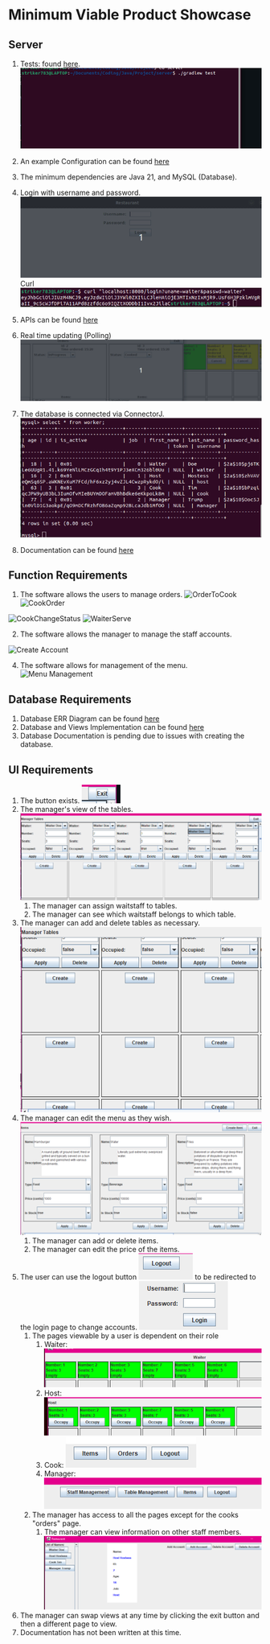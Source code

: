 # Minimum Viable Product Showcase

## Server

1. Tests: found [here](../server/src/test/java/).
   ![Showcase of Tests](../gifs/Server%20Tests.gif)

2. An example Configuration can be found [here](../server/src/main/resources/application.example.properties)

3. The minimum dependencies are Java 21, and MySQL (Database).

4. Login with username and password.
   ![Login](../gifs/Login.gif)
   Curl
   ![Curl GET](../img/CurlLogin.png)

5. APIs can be found [here](../server/src/main/java/)

6. Real time updating (Polling)
   ![](../gifs/Updating.gif)

7. The database is connected via ConnectorJ.
   ![Database](../img/DatabaseConnecting.png)

8. Documentation can be found [here](https://github.com/CEG4110-Team-Jacob/Project/wiki/Server)


## Function Requirements

1. The software allows the users to manage orders. 
![OrderToCook](https://github.com/CEG4110-Team-Jacob/Project/assets/102489053/53806115-6cbb-4e3d-9f4e-177f4af1c00b)
![CookOrder](https://github.com/CEG4110-Team-Jacob/Project/assets/102489053/fc548ecf-d4b2-4d33-af18-885019ddd8ad)

![CookChangeStatus](https://github.com/CEG4110-Team-Jacob/Project/assets/102489053/f4afbb61-0c88-403a-a2cb-4f61b8e1420d)
![WaiterServe](https://github.com/CEG4110-Team-Jacob/Project/assets/102489053/d535d218-6ccf-4593-99ce-551f8ee6b7f5)


2. The software allows the manager to manage the staff accounts. 

![Create Account](https://github.com/CEG4110-Team-Jacob/Project/assets/102489053/01372e29-efe0-4e1f-ab35-6f8d05f30e1d)

4. The software allows for management of the menu. 
![Menu Management](https://github.com/CEG4110-Team-Jacob/Project/assets/102489053/7ea95c6b-dc6d-4ae6-b96d-bcea7a26f1fd)

## Database Requirements
1. Database ERR Diagram can be found [here](https://github.com/CEG4110-Team-Jacob/Project/blob/main/server/database/RestoDiagram.pdf)
2. Database and Views Implementation can be found [here](https://github.com/CEG4110-Team-Jacob/Project/blob/main/server/database/RestoDatabase.sql)
3. Database Documentation is pending due to issues with creating the database.

## UI Requirements
1. The button exists. ![Exit](../img/ExitButton.png)
2. The manager's view of the tables. ![here](../img/TableView.png)
      1. The manager can assign waitstaff to tables.
      2. The manager can see which waitstaff belongs to which table.
3. The manager can add and delete tables as necessary. ![here](../img/TableCreate.PNG)
4. The manager can edit the menu as they wish. ![here](../img/Menu.png)
      1. The manager can add or delete items.
      2. The manager can edit the price of the items.
5. The user can use the logout button ![logout](../img/Logout.png) to be redirected to the login page to change accounts. ![login](../img/Login.png)
      1. The pages viewable by a user is dependent on their role
           1. Waiter: ![waiter](../img/WaiterUI.png)
           2. Host: ![host](../img/HostUI.png)
           3. Cook: ![cook](../img/CookUI.png)
           4. Manager: ![manager](../img/ManagerUI.png)
      2. The manager has access to all the pages except for the cooks "orders" page.
            1. The manager can view information on other staff members. ![manager view](../img/StaffInformation.png)
6. The manager can swap views at any time by clicking the exit button and then a different page to view.
8. Documentation has not been written at this time.
